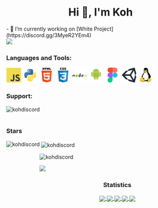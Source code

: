 <h1 align="center">Hi 👋, I'm Koh</h1>
- 🔭 I’m currently working on [White Project](https://discord.gg/3MyeR2YEm4)



<div> <a href="https://github.com/kohdiscord" target="_blank"><img src="https://img.shields.io/badge/GitHub-100000?style=for-the-badge&logo=github&logoColor=white" target="_blank"></a>
</div><h3 align="left">Languages and Tools:</h3>
<p align="left">
<img src="https://raw.githubusercontent.com/teamedwardforever/Readme-Generator/71f25dd8b98329b168142a6b782a107b75eab178/svg/Skills/Languages/javascript-original.svg" alt="Javascript" width="40" height="40"/>
<img src="https://raw.githubusercontent.com/teamedwardforever/Readme-Generator/71f25dd8b98329b168142a6b782a107b75eab178/svg/Skills/Languages/python-original.svg" alt="Python" width="40" height="40"/>
<img src="https://raw.githubusercontent.com/teamedwardforever/Readme-Generator/71f25dd8b98329b168142a6b782a107b75eab178/svg/Skills/Frontend/html5-original-wordmark.svg" alt="HTML" width="40" height="40"/>
<img src="https://raw.githubusercontent.com/teamedwardforever/Readme-Generator/71f25dd8b98329b168142a6b782a107b75eab178/svg/Skills/Frontend/css3-original-wordmark.svg" alt="Css" width="40" height="40"/>
<img src="https://raw.githubusercontent.com/teamedwardforever/Readme-Generator/71f25dd8b98329b168142a6b782a107b75eab178/svg/Skills/Backend/nodejs-original-wordmark.svg" alt="NodeJs" width="40" height="40"/>
<img src="https://raw.githubusercontent.com/teamedwardforever/Readme-Generator/71f25dd8b98329b168142a6b782a107b75eab178/svg/Skills/Mobile/android-original-wordmark.svg" alt="Android" width="40" height="40"/>
<img src="https://raw.githubusercontent.com/teamedwardforever/Readme-Generator/71f25dd8b98329b168142a6b782a107b75eab178/svg/Skills/Software/figma-icon.svg" alt="Figma" width="40" height="40"/>
<img src="https://raw.githubusercontent.com/teamedwardforever/Readme-Generator/71f25dd8b98329b168142a6b782a107b75eab178/svg/Skills/Engines/unity3d-icon.svg" alt="Unity" width="40" height="40"/>
<img src="https://raw.githubusercontent.com/teamedwardforever/Readme-Generator/71f25dd8b98329b168142a6b782a107b75eab178/svg/Skills/Other/linux-original.svg" alt="Linux" width="40" height="40"/>
</p>

<h3 align="left">Support:</h3>
<p><a href="https://ko-fi.com/kohdiscord"> <img align="left" src="https://cdn.ko-fi.com/cdn/kofi3.png?v=3" height="50" width="210" alt="kohdiscord" /></a></p><br><br>

<h3 align="left">Stars</h3>
<img align="left" height="180em" src="https://github-readme-stats.vercel.app/api/top-langs/?username=kohdiscord&langs_count=8&theme=dark" alt=kohdiscord />

<p>&nbsp;<img align="center" height="180em" src="https://github-readme-stats.vercel.app/api?username=kohdiscord&show_icons=true&locale=en&theme=dark" alt="kohdiscord" /></p>

<p><img align="center" height="180em" src="https://github-readme-streak-stats.herokuapp.com/?user=kohdiscord&theme=dark" alt="kohdiscord" /></p>

<img src="https://user-images.githubusercontent.com/73097560/115834477-dbab4500-a447-11eb-908a-139a6edaec5c.gif"><h3 align="center">Statistics</h3>
<div align="center">
<a href="https://github.com/kohdiscord">
<img align="center" src="http://github-profile-summary-cards.vercel.app/api/cards/stats?username=kohdiscord&theme=2077" height="180em" />
<img align="center" src="http://github-profile-summary-cards.vercel.app/api/cards/most-commit-language?username=kohdiscord&theme=2077" height="180em" />
<img align="center" src="http://github-profile-summary-cards.vercel.app/api/cards/repos-per-language?username=kohdiscord&theme=2077" height="180em" />
<img align="center" src="http://github-profile-summary-cards.vercel.app/api/cards/productive-time?username=kohdiscord&theme=2077" height="180em" />
<img align="center" src="http://github-profile-summary-cards.vercel.app/api/cards/profile-details?username=kohdiscord&theme=2077" height="180em" />
</div>
